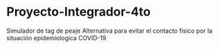 # Proyecto-Integrador-4to
Simulador de tag de peaje 
Alternativa para evitar el contacto fisico por la situación epidemiologica COVID-19
